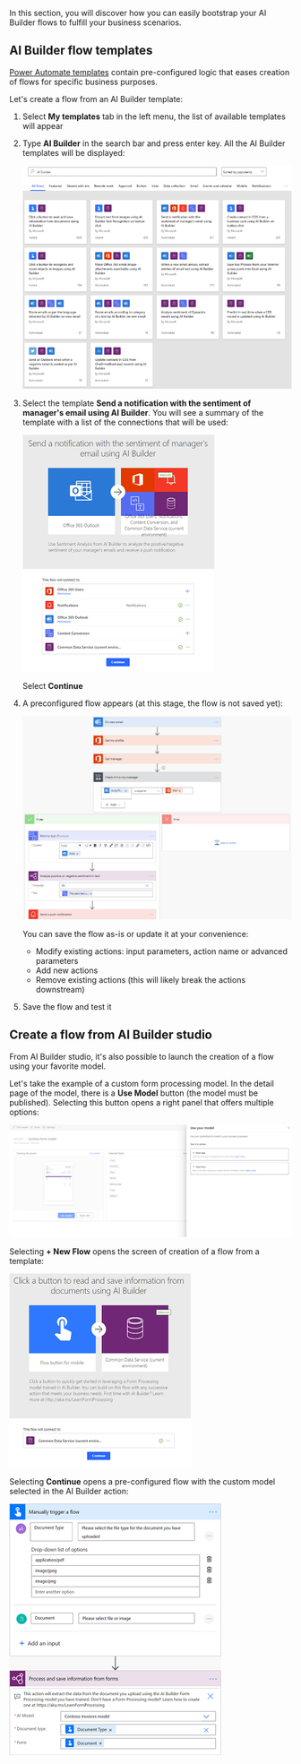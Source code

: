In this section, you will discover how you can easily bootstrap your AI Builder flows to fulfill your business scenarios.

## AI Builder flow templates

[Power Automate templates](https://us.flow.microsoft.com/templates/?azure-portal=true) contain pre-configured logic that eases creation of flows for specific business purposes.

Let's create a flow from an AI Builder template:

1.  Select **My templates** tab in the left menu, the list of available templates will appear

2.  Type **AI Builder** in the search bar and press enter key. All the AI Builder templates will be displayed:

    ![A screenshot of flow templates.](../media/04-templates.png)

3.  Select the template **Send a notification with the sentiment of manager's email using AI Builder**. You will see a summary of the template with a list of the connections that will be used:

    ![Send sentiment notification.](../media/04-notification.png)

    Select **Continue**

4.  A preconfigured flow appears (at this stage, the flow is not saved yet):

    ![Preconfigured flow template](../media/04-preconfigured-flow.png)

    You can save the flow as-is or update it at your convenience:

    - Modify existing actions: input parameters, action name or advanced parameters
     - Add new actions
     - Remove existing actions (this will likely break the actions downstream)

5.  Save the flow and test it

## Create a flow from AI Builder studio

From AI Builder studio, it's also possible to launch the creation of a flow using your favorite model.

Let's take the example of a custom form processing model. In the detail page of the model, there is a **Use Model** button (the model must be published). Selecting this button opens a right panel that offers multiple options:

![Custom form processing model.](../media/04-custom-form.png)

Selecting **+ New Flow** opens the screen of creation of a flow from a template:

![Select new flow.](../media/04-new-flow.png)

Selecting **Continue** opens a pre-configured flow with the custom model selected in the AI Builder action:

![Select continue to open flow.](../media/04-continue-flow.png)
